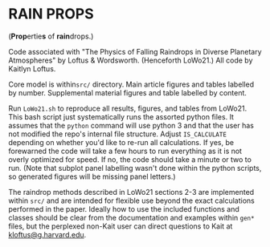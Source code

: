 # RAIN PROPS
(**Prop**ertie**s** of **rain**drops.)

Code associated with "The Physics of Falling Raindrops in Diverse Planetary Atmospheres" by Loftus & Wordsworth. (Henceforth LoWo21.) All code by Kaitlyn Loftus.

Core model is within``src/`` directory.
Main article figures and tables labelled by number.
Supplemental material figures and table labelled by content.

Run ``LoWo21.sh`` to reproduce all results, figures, and tables from LoWo21. This bash script just systematically runs the assorted python files. It assumes that the ``python`` command will use python 3 and that the user has not modified the repo's internal file structure. Adjust ``IS_CALCULATE`` depending on whether you'd like to re-run all calculations. If yes, be forewarned the code will take a few hours to run everything as it is not overly optimized for speed. If no, the code should take a minute or two to run. (Note that subplot panel labelling wasn't done within the python scripts, so generated figures will be missing panel letters.)

The raindrop methods described in LoWo21 sections 2-3 are implemented within ``src/`` and are intended for flexible use beyond the exact calculations performed in the paper. Ideally how to use the included functions and classes should be clear from the documentation and examples within ``gen*`` files, but the perplexed non-Kait user can direct questions to Kait at [kloftus@g.harvard.edu](mailto:kloftus@g.harvard.edu).
